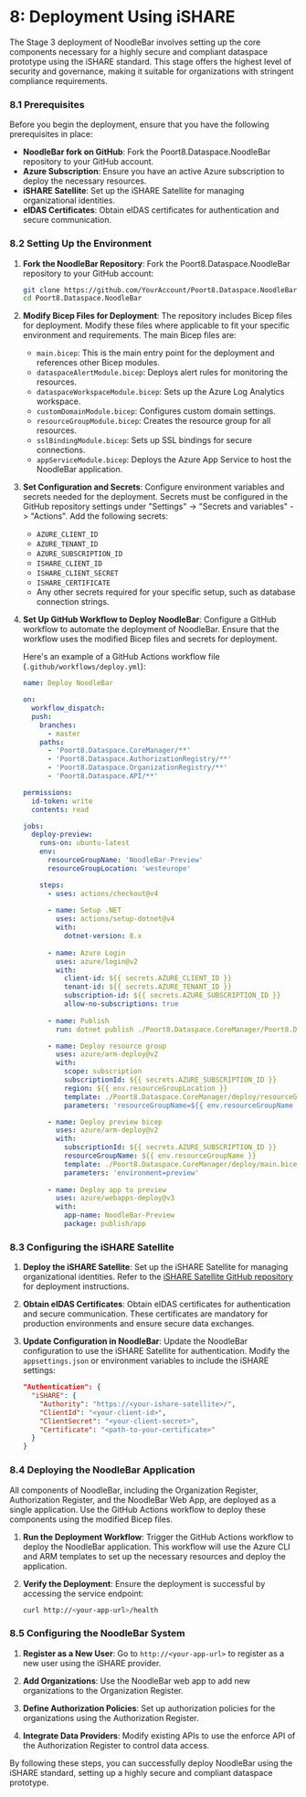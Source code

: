 # 8: Deployment Using iSHARE

The Stage 3 deployment of NoodleBar involves setting up the core components necessary for a highly secure and compliant dataspace prototype using the iSHARE standard. This stage offers the highest level of security and governance, making it suitable for organizations with stringent compliance requirements.

### 8.1 Prerequisites

Before you begin the deployment, ensure that you have the following prerequisites in place:

- **NoodleBar fork on GitHub**: Fork the Poort8.Dataspace.NoodleBar repository to your GitHub account.
- **Azure Subscription**: Ensure you have an active Azure subscription to deploy the necessary resources.
- **iSHARE Satellite**: Set up the iSHARE Satellite for managing organizational identities.
- **eIDAS Certificates**: Obtain eIDAS certificates for authentication and secure communication.

### 8.2 Setting Up the Environment

1. **Fork the NoodleBar Repository**:
   Fork the Poort8.Dataspace.NoodleBar repository to your GitHub account:
   ```sh
   git clone https://github.com/YourAccount/Poort8.Dataspace.NoodleBar.git
   cd Poort8.Dataspace.NoodleBar
   ```

2. **Modify Bicep Files for Deployment**:
   The repository includes Bicep files for deployment. Modify these files where applicable to fit your specific environment and requirements. The main Bicep files are:
   - `main.bicep`: This is the main entry point for the deployment and references other Bicep modules.
   - `dataspaceAlertModule.bicep`: Deploys alert rules for monitoring the resources.
   - `dataspaceWorkspaceModule.bicep`: Sets up the Azure Log Analytics workspace.
   - `customDomainModule.bicep`: Configures custom domain settings.
   - `resourceGroupModule.bicep`: Creates the resource group for all resources.
   - `sslBindingModule.bicep`: Sets up SSL bindings for secure connections.
   - `appServiceModule.bicep`: Deploys the Azure App Service to host the NoodleBar application.

3. **Set Configuration and Secrets**:
   Configure environment variables and secrets needed for the deployment. Secrets must be configured in the GitHub repository settings under "Settings" -> "Secrets and variables" -> "Actions". Add the following secrets:
   - `AZURE_CLIENT_ID`
   - `AZURE_TENANT_ID`
   - `AZURE_SUBSCRIPTION_ID`
   - `ISHARE_CLIENT_ID`
   - `ISHARE_CLIENT_SECRET`
   - `ISHARE_CERTIFICATE`
   - Any other secrets required for your specific setup, such as database connection strings.

4. **Set Up GitHub Workflow to Deploy NoodleBar**:
   Configure a GitHub workflow to automate the deployment of NoodleBar. Ensure that the workflow uses the modified Bicep files and secrets for deployment.

   Here's an example of a GitHub Actions workflow file (`.github/workflows/deploy.yml`):

   ```yaml
   name: Deploy NoodleBar

   on:
     workflow_dispatch:
     push:
       branches:
         - master
       paths:
         - 'Poort8.Dataspace.CoreManager/**'
         - 'Poort8.Dataspace.AuthorizationRegistry/**'
         - 'Poort8.Dataspace.OrganizationRegistry/**'
         - 'Poort8.Dataspace.API/**'

   permissions:
     id-token: write
     contents: read

   jobs:
     deploy-preview:
       runs-on: ubuntu-latest
       env:
         resourceGroupName: 'NoodleBar-Preview'
         resourceGroupLocation: 'westeurope'

       steps:
         - uses: actions/checkout@v4
      
         - name: Setup .NET
           uses: actions/setup-dotnet@v4
           with:
             dotnet-version: 8.x
             
         - name: Azure Login
           uses: azure/login@v2
           with:
             client-id: ${{ secrets.AZURE_CLIENT_ID }}
             tenant-id: ${{ secrets.AZURE_TENANT_ID }}
             subscription-id: ${{ secrets.AZURE_SUBSCRIPTION_ID }}
             allow-no-subscriptions: true
             
         - name: Publish
           run: dotnet publish ./Poort8.Dataspace.CoreManager/Poort8.Dataspace.CoreManager.csproj -c Release -o publish/app

         - name: Deploy resource group
           uses: azure/arm-deploy@v2
           with:
             scope: subscription
             subscriptionId: ${{ secrets.AZURE_SUBSCRIPTION_ID }}
             region: ${{ env.resourceGroupLocation }}
             template: ./Poort8.Dataspace.CoreManager/deploy/resourceGroupModule.bicep
             parameters: 'resourceGroupName=${{ env.resourceGroupName }} resourceGroupLocation=${{ env.resourceGroupLocation }}'

         - name: Deploy preview bicep
           uses: azure/arm-deploy@v2
           with:
             subscriptionId: ${{ secrets.AZURE_SUBSCRIPTION_ID }}
             resourceGroupName: ${{ env.resourceGroupName }}
             template: ./Poort8.Dataspace.CoreManager/deploy/main.bicep
             parameters: 'environment=preview'
             
         - name: Deploy app to preview
           uses: azure/webapps-deploy@v3
           with:
             app-name: NoodleBar-Preview
             package: publish/app
   ```

### 8.3 Configuring the iSHARE Satellite

1. **Deploy the iSHARE Satellite**:
   Set up the iSHARE Satellite for managing organizational identities. Refer to the [iSHARE Satellite GitHub repository](https://github.com/iSHAREScheme/iSHARESatellite) for deployment instructions.

2. **Obtain eIDAS Certificates**:
   Obtain eIDAS certificates for authentication and secure communication. These certificates are mandatory for production environments and ensure secure data exchanges.

3. **Update Configuration in NoodleBar**:
   Update the NoodleBar configuration to use the iSHARE Satellite for authentication. Modify the `appsettings.json` or environment variables to include the iSHARE settings:
   ```json
   "Authentication": {
     "iSHARE": {
       "Authority": "https://<your-ishare-satellite>/",
       "ClientId": "<your-client-id>",
       "ClientSecret": "<your-client-secret>",
       "Certificate": "<path-to-your-certificate>"
     }
   }
   ```

### 8.4 Deploying the NoodleBar Application

All components of NoodleBar, including the Organization Register, Authorization Register, and the NoodleBar Web App, are deployed as a single application. Use the GitHub Actions workflow to deploy these components using the modified Bicep files.

1. **Run the Deployment Workflow**:
   Trigger the GitHub Actions workflow to deploy the NoodleBar application. This workflow will use the Azure CLI and ARM templates to set up the necessary resources and deploy the application.

2. **Verify the Deployment**:
   Ensure the deployment is successful by accessing the service endpoint:
   ```sh
   curl http://<your-app-url>/health
   ```

### 8.5 Configuring the NoodleBar System

1. **Register as a New User**:
   Go to `http://<your-app-url>` to register as a new user using the iSHARE provider.

2. **Add Organizations**:
   Use the NoodleBar web app to add new organizations to the Organization Register.

3. **Define Authorization Policies**:
   Set up authorization policies for the organizations using the Authorization Register.

4. **Integrate Data Providers**:
   Modify existing APIs to use the enforce API of the Authorization Register to control data access.

By following these steps, you can successfully deploy NoodleBar using the iSHARE standard, setting up a highly secure and compliant dataspace prototype.
